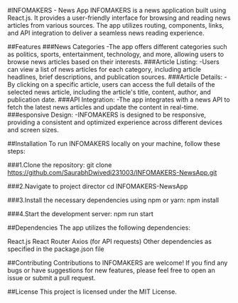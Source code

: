 #INFOMAKERS - News App
INFOMAKERS is a news application built using React.js. It provides a user-friendly interface for browsing and reading news articles from various sources. The app utilizes routing, components, links, and API integration to deliver a seamless news reading experience.

##Features
###News Categories
-The app offers different categories such as politics, sports, entertainment, technology, and more, allowing users to browse news articles based on their interests.
###Article Listing:
-Users can view a list of news articles for each category, including article headlines, brief descriptions, and publication sources.
###Article Details:
-By clicking on a specific article, users can access the full details of the selected news article, including the article's title, content, author, and publication date.
###API Integration:
-The app integrates with a news API to fetch the latest news articles and update the content in real-time.
###esponsive Design:
-INFOMAKERS is designed to be responsive, providing a consistent and optimized experience across different devices and screen sizes.

##Installation
To run INFOMAKERS locally on your machine, follow these steps:

###1.Clone the repository:
git clone https://github.com/SaurabhDwivedi231003/INFOMAKERS-NewsApp.git

###2.Navigate to project director 
cd INFOMAKERS-NewsApp

###3.Install the necessary dependencies using npm or yarn:
npm install

###4.Start the development server:
npm run start

##Dependencies
The app utilizes the following dependencies:

React.js
React Router
Axios (for API requests)
Other dependencies as specified in the package.json file


##Contributing
Contributions to INFOMAKERS are welcome! If you find any bugs or have suggestions for new features, please feel free to open an issue or submit a pull request.

##License
This project is licensed under the MIT License.
